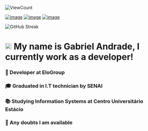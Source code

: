 ![ViewCount](https://views.whatilearened.today/views/github/gabrielandrade709/views.svg)

[![image](https://img.shields.io/badge/LinkedIn-0077B5?style=for-the-badge&logo=linkedin&logoColor=white&link=https://img.shields.io/badge/LinkedIn-0077B5?style=for-the-badge&logo=linkedin&logoColor=white)](https://www.linkedin.com/in/gabriel-andrade-911918184/) [![image](https://img.shields.io/badge/Gmail-D14836?style=for-the-badge&logo=gmail&logoColor=white&link=mailto:gabrielandrade709.ga@gmail.com)](mailto:gabrielandrade709.ga@gmail.com) [![image](https://img.shields.io/badge/Instagram-E4405F?style=for-the-badge&logo=instagram&logoColor=white&link=https://www.instagram.com/andrade.tsx/)](https://www.instagram.com/andrade.tsx/)

![GitHub Streak](https://github-readme-streak-stats.herokuapp.com?user=gabrielandrade709&theme=dracula&background=282A36&border=44475A&fire=FF5555&stroke=BD93F9&ring=BD93F9&currStreakNum=6272A4&sideNums=6272A4&currStreakLabel=FF5556&sideLabels=FF5555&dates=F8F8F2)


# <img src="https://raw.githubusercontent.com/MartinHeinz/MartinHeinz/master/wave.gif" height="21"> My name is Gabriel Andrade, I currently work as a developer!
### 🏢 Developer at EloGroup
### 🎓 Graduated in I.T technician by SENAI
### 📚 Studying Information Systems at Centro Universitário Estácio
### 💬 Any doubts I am available

